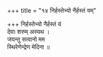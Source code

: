 +++
title = "१४ निर्हस्तेभ्यो नैर्हस्तं यम्"

+++
निर्हस्तेभ्यो नैर्हस्तं यं  
देवाः शरुम् अस्यथ ।  
जयन्तु सत्वानो मम  
स्थिरेणेन्द्रेण मेदिना ॥